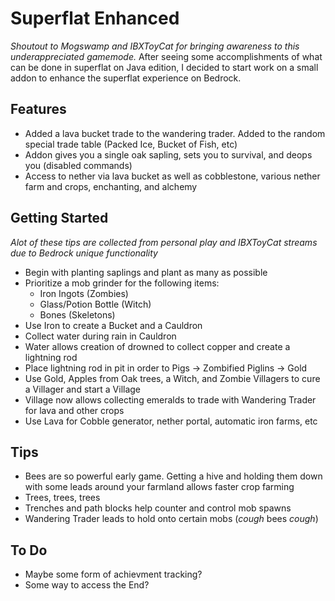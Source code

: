 # Superflat Enhanced
*Shoutout to Mogswamp and IBXToyCat for bringing awareness to this underappreciated gamemode.*
After seeing some accomplishments of what can be done in superflat on Java edition, I decided to start work on a small addon to enhance the superflat experience on Bedrock.

## Features
- Added a lava bucket trade to the wandering trader. Added to the random special trade table (Packed Ice, Bucket of Fish, etc)
- Addon gives you a single oak sapling, sets you to survival, and deops you (disabled commands)
- Access to nether via lava bucket as well as cobblestone, various nether farm and crops, enchanting, and alchemy

## Getting Started
*Alot of these tips are collected from personal play and IBXToyCat streams due to Bedrock unique functionality*
- Begin with planting saplings and plant as many as possible
- Prioritize a mob grinder for the following items:
  - Iron Ingots (Zombies)
  - Glass/Potion Bottle (Witch)
  - Bones (Skeletons)
- Use Iron to create a Bucket and a Cauldron
- Collect water during rain in Cauldron
- Water allows creation of drowned to collect copper and create a lightning rod
- Place lightning rod in pit in order to Pigs -> Zombified Piglins -> Gold
- Use Gold, Apples from Oak trees, a Witch, and Zombie Villagers to cure a Villager and start a Village
- Village now allows collecting emeralds to trade with Wandering Trader for lava and other crops
- Use Lava for Cobble generator, nether portal, automatic iron farms, etc

## Tips
- Bees are so powerful early game. Getting a hive and holding them down with some leads around your farmland allows faster crop farming
- Trees, trees, trees
- Trenches and path blocks help counter and control mob spawns
- Wandering Trader leads to hold onto certain mobs (*cough* bees *cough*)

## To Do
- Maybe some form of achievment tracking?
- Some way to access the End?
